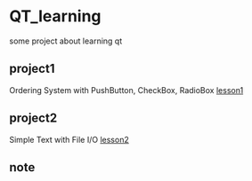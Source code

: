 # QT_learning
some project about learning qt

## project1
Ordering System with PushButton, CheckBox, RadioBox
[lesson1](https://www.notion.so/Qt-Lesson-1-HelloWorld-06030c9831854e3489f8d89e70b03615)
## project2
Simple Text with File I/O
[lesson2](https://www.notion.so/Qt-Lesson-2-File-I-O-f3b006a408b84082add6f63f37366dd3)
## note
